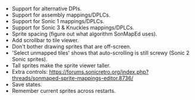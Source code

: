 - Support for alternative DPIs.
- Support for assembly mappings/DPLCs.
- Support for Sonic 1 mappings/DPLCs.
- Support for Sonic 3 & Knuckles mappings/DPLCs.
- Sprite spacing (figure out what algorithm SonMapEd uses).
- Add scrollbar to tile viewer.
- Don't bother drawing sprites that are off-screen.
- 'Select unmapped tiles' shows that auto-scrolling is still screwy (Sonic 2 Sonic sprites).
- Tall sprites make the sprite viewer taller.
- Extra controls: https://forums.sonicretro.org/index.php?threads/sonmaped-sprite-mappings-editor.8736/
- Save states.
- Remember current sprites across restarts.
